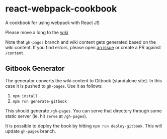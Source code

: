 # react-webpack-cookbook
A cookbook for using webpack with React JS

Please move a long to the [wiki](https://christianalfoni.github.io/react-webpack-cookbook/)

Note that `gh-pages` branch and wiki content gets generated based on the wiki content. If you find errors, please open [an issue](https://github.com/christianalfoni/react-webpack-cookbook/issues/new) or create a PR against `/content`.

## Gitbook Generator

The generator converts the wiki content to Gitbook (standalone site). In this case it is pushed to `gh-pages`. Use it as follows:

1. `npm install`
2. `npm run generate-gitbook`

This should generate `/gh-pages`. You can serve that directory through some static server (ie. hit `serve` at `/gh-pages`).

It is possible to deploy the book by hitting `npm run deploy-gitbook`. This will update `gh-pages` branch.
